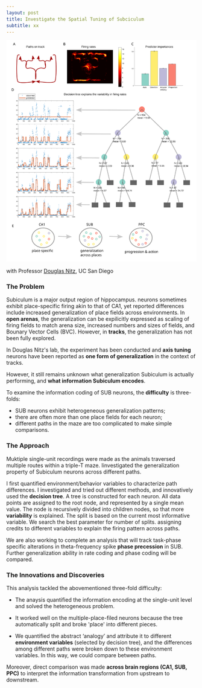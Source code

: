 ```yaml
---
layout: post
title: Investigate the Spatial Tuning of Subciculum
subtitle: xx
---
```


![UCSD](/assets/images/UCSD_decision_tree.svg)

<!--more-->

with Professor [Douglas Nitz](http://dnitz.com/), UC San Diego

### The Problem

Subiculum is a major output region of hippocampus. neurons sometimes exhibit place-specific firing akin to that of CA1, yet reported differences include increased generalization of place 
fields across environments. In **open arenas**, the generalization can be expilicitly expressed as scaling of firing fields to match arena size, increased numbers and sizes of fields, and Bounary Vector Cells (BVC). However, in **tracks**, the generalization has not been fully explored. 

In Douglas Nitz's lab, the experiment has been conducted and **axis tuning** neurons have been reported as **one form of generalization** in the context of tracks.

However, it still remains unknown what generalization Subiculum is actually performing, and **what information Subiculum encodes**.

To examine the information coding of SUB neurons, the **difficulty** is three-folds: 

- SUB neurons exhibit heterogeneous generalization patterns; 
- there are often more than one place fields for each neuron;  
- different paths in the maze are too complicated to make simple comparisons. 

### The Approach

Muktiple single-unit recordings were made as the animals traversed multiple routes within a triple-T maze. Iinvestigated the generalization property of Subiculum neurons across different paths. 

I first quantified environment/behavior variables to characterize path differences. I investigated and tried out different methods, and innovatively used the **decision tree**. A tree is constructed for each neuron. All data points are assigned to the root node, and represented by a single mean value. The node is recursively divided into children nodes, so that more **variability** is explained. The split is based on the current most informative variable. We search the best parameter for number of splits.   assigning credits to different variables to explain the firing pattern across paths. 

We are also working to complete an analysis that will track task-phase specific alterations in theta-frequency spike **phase precession** in SUB. Further generalization ability in rate coding and phase coding will be compared.

### The Innovations and Discoveries

This analysis tackled the abovementioned three-fold difficulty:

- The anaysis quantified the information encoding at the single-unit level and solved the heterogeneous problem. 

- It worked well on the multiple-place-filed neurons because the tree automatically split and broke 'place' into different pieces. 

- We quantified the abstract ‘analogy’ and attribute it to different **environment variables** (selected by decision tree), and the differences among different paths were broken down to these environment variables. In this way, we could compare between paths.

Moreover, direct comparison was made **across brain regions (CA1, SUB, PPC)** to interpret the information transformation from upstream to downstream.

